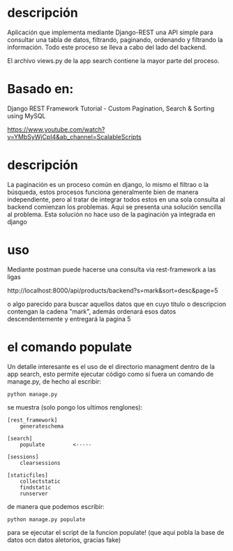 # descripción

Aplicación que implementa mediante Django-REST una API simple para consultar una tabla de datos, 
filtrando, paginando, ordenando y filtrando la información. Todo este proceso se lleva a cabo del lado del backend.

El archivo views.py de la app search contiene la mayor parte del proceso.

# Basado en:

Django REST Framework Tutorial - Custom Pagination, Search & Sorting using MySQL

https://www.youtube.com/watch?v=YMbSyWjCpI4&ab_channel=ScalableScripts

# descripción

La paginación es un proceso común en django, lo mismo el filtrao o la búsqueda, estos procesos
funciona generalmente bien de manera independiente, pero al tratar de integrar todos estos en 
una sola consulta al backend comienzan los problemas. Aqui se presenta una solución sencilla 
al problema. Esta solución no hace uso de la paginación ya integrada en django

# uso

Mediante postman puede hacerse una consulta via rest-framework a las ligas

http://localhost:8000/api/products/backend?s=mark&sort=desc&page=5

o algo parecido para buscar aquellos datos que en cuyo titulo o descripcion contengan la cadena "mark",
además ordenará esos datos descendentemente y entregará la pagina 5

# el comando populate

Un detalle interesante es el uso de el directorio managment dentro de la app search, esto permite 
ejecutar código como si fuera un comando de manage.py, de hecho al escribir:

`python manage.py`

se muestra (solo pongo los ultimos renglones):

```
[rest_framework]
    generateschema

[search]
    populate         <----- 

[sessions]
    clearsessions

[staticfiles]
    collectstatic
    findstatic
    runserver
```

de manera que podemos escribir:

`python manage.py populate`

para se ejecutar el script de la funcion populate! (que aqui pobla la base de datos ocn datos aletorios, gracias fake)
